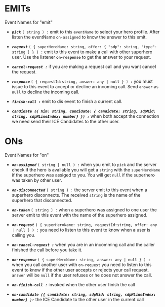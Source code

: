 # EMITs

Event Names for "emit"

- **_`pick`_** `( string ) :` emit to this `eventName` to select your hero profile. After listen the eventName `on-assigned` to know the answer to this emit.

- **_`request`_** `( { superHeroName: string, offer: { "sdp": string, "type": string } } ) :` emit to this event to make a call with other superhero user. Use the listener **`on-response`** to get the answer to your request.

- **_`cancel-request :`_** if you are making a request call and you want cancel the request.

* **_`response`_** `( { requestId:string, answer: any | null } ) :` you must issue to this event to accept or decline an incoming call. Send `answer` as `null` to decline the incoming call.

- **_`finish-call :`_** emit to dis event to finish a current call.

- **_`candidate ({ him: string, candidate: { candidate: string, sdpMid: string, sdpMLineIndex: number} }) :`_** when both accept the connection we need send their ICE Candidates to the other user.


# ONs

Event Names for "on"

- **_`on-assigned`_** `( string | null ) :` when you emit to `pick` and the server check if the hero is available you will get a `string` with the `superHeroName` if the superhero was assiged to you. You will get `null` if the superhero was taken by other user.

* **_`on-disconnected`_** `( string ) :` the server emit to this event when a superhero disconnects. The received `string` is the name of the superhero that disconnected.

* **_`on-taken`_** `( string ) :` when a superhero was assigned to one user the server emit to this event with the name of the superhero assigned.

- **_`on-request`_** `( { superHeroName: string, requestId:string, offer: any | null } ) :` you need to listen to this event to know when a user is calling you.

- **_`on-cancel-request :`_** when you are in an incomming call and the caller finished the call before you take it.

- **_`on-response`_** `( { superHeroName: string, answer: any | null } ) :` when you call another user with `on-request` you need to listen to this event to know if the other user accepts or rejects your call request. `answer` will be `null` if the user refuses or he does not answer the call.


- **_`on-finish-call :`_**  invoked when the other user finish the call

- **_`on-candidate ({ candidate: string, sdpMid: string, sdpMLineIndex: number} ):`_**  the ICE Candidate to the other user in the current call
